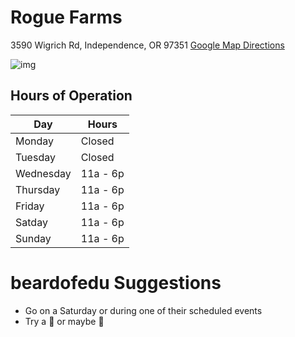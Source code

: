 # Rogue Farms

3590 Wigrich Rd, Independence, OR 97351
[Google Map Directions](https://www.google.com/maps/dir/Portland,+OR/rogue+farms+brewery/@45.1645405,-123.2311425,10z/data=!3m1!4b1!4m13!4m12!1m5!1m1!1s0x54950b0b7da97427:0x1c36b9e6f6d18591!2m2!1d-122.6764816!2d45.5230622!1m5!1m1!1s0x54c00f7da318e1d1:0x4b74c0c73cd39177!2m2!1d-123.0963156!2d44.8053576)

![img](http://www.rogue.com/wp-content/uploads/2013/09/21.jpg)

## Hours of Operation

| Day | Hours |
|---- | ---- |
| Monday | Closed |
| Tuesday | Closed | 
| Wednesday | 11a - 6p |
| Thursday | 11a - 6p |
| Friday | 11a - 6p |
| Satday | 11a - 6p |
| Sunday | 11a - 6p |

# beardofedu Suggestions
- Go on a Saturday or during one of their scheduled events
- Try a :beer: or maybe :beers:
